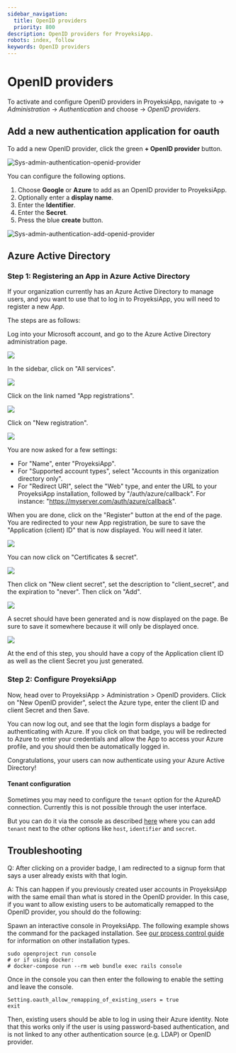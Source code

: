 ```yaml
---
sidebar_navigation:
  title: OpenID providers
  priority: 800
description: OpenID providers for ProyeksiApp.
robots: index, follow
keywords: OpenID providers
---
```

# OpenID providers

To activate and configure OpenID providers in ProyeksiApp, navigate to -> *Administration* -> *Authentication* and choose -> *OpenID providers*.

## Add a new authentication application for oauth

To add a new OpenID provider, click the green **+ OpenID provider** button.

![Sys-admin-authentication-openid-provider](Sys-admin-authentication-openid-provider.png)

You can configure the following options.

1. Choose **Google** or **Azure** to add as an OpenID provider to ProyeksiApp.
2. Optionally enter a **display name**.
3. Enter the **Identifier**.
4. Enter the **Secret**.
5. Press the blue **create** button.

![Sys-admin-authentication-add-openid-provider](Sys-admin-authentication-add-openid-provider.png)

## Azure Active Directory

### Step 1: Registering an App in Azure Active Directory

If your organization currently has an Azure Active Directory to manage users, and you want to use that to log in to ProyeksiApp, you will need to register a new *App*.

The steps are as follows:

Log into your Microsoft account, and go to the Azure Active Directory administration page.

![](images/azure/01-menu.png)



In the sidebar, click on "All services".

![](images/README/02-admin-dashboard.png)

Click on the link named "App registrations".

![](images/azure/03-app-registrations.png)



Click on "New registration".

![](images/README/04-register-app.png)

You are now asked for a few settings:

* For "Name", enter "ProyeksiApp".
* For "Supported account types", select "Accounts in this organization directory only".
* For "Redirect URI", select the "Web" type, and enter the URL to your ProyeksiApp installation, followed by "/auth/azure/callback". For instance: "https://myserver.com/auth/azure/callback".

When you are done, click on the "Register" button at the end of the page. You are redirected to your new App registration, be sure to save the "Application (client) ID" that is now displayed. You will need it later.

![](images/README/02-admin-dashboard-1580821056307.png)



You can now click on "Certificates & secret".

![](images/README/06-certificates.png)

Then click on "New client secret", set the description to "client_secret", and the expiration to "never". Then click on "Add".

![](images/README/07-client-secret.png)

A secret should have been generated and is now displayed on the page. Be sure to save it somewhere because it will only be displayed once.

![](images/README/08-add-secret.png)

At the end of this step, you should have a copy of the Application client ID as well as the client Secret you just generated.

### Step 2: Configure ProyeksiApp

Now, head over to ProyeksiApp > Administration > OpenID providers. Click on "New OpenID provider", select the Azure type, enter the client ID and client Secret and then Save.

You can now log out, and see that the login form displays a badge for authenticating with Azure. If you click on that badge, you will be redirected to Azure to enter your credentials and allow the App to access your Azure profile, and you should then be automatically logged in.

Congratulations, your users can now authenticate using your Azure Active Directory!

#### Tenant configuration

Sometimes you may need to configure the `tenant` option for the AzureAD connection.
Currently this is not possible through the user interface.

But you can do it via the console as described [here](/installation-and-operations/misc/custom-openid-connect-providers/#custom-openid-connect-providers) where you can add `tenant` next to the other options like `host`, `identifier` and `secret`.

## Troubleshooting

Q: After clicking on a provider badge, I am redirected to a signup form that says a user already exists with that login.

A: This can happen if you previously created user accounts in ProyeksiApp with the same email than what is stored in the OpenID provider. In this case, if you want to allow existing users to be automatically remapped to the OpenID provider, you should do the following:

Spawn an interactive console in ProyeksiApp. The following example shows the command for the packaged installation.
See [our process control guide](../../../installation-and-operations/operation/control/) for information on other installation types.

```
sudo openproject run console
# or if using docker:
# docker-compose run --rm web bundle exec rails console
```

Once in the console you can then enter the following to enable the setting and leave the console.

```
Setting.oauth_allow_remapping_of_existing_users = true
exit
```

Then, existing users should be able to log in using their Azure identity. Note that this works only if the user is using password-based authentication, and is not linked to any other authentication source (e.g. LDAP) or OpenID provider.
